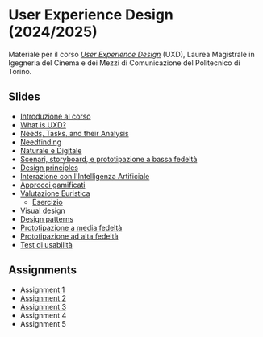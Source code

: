 # User Experience Design (2024/2025)

Materiale per il corso _[User Experience Design](https://github.com/polito-uxd-2024)_ (UXD), Laurea Magistrale in Igegneria del Cinema e dei Mezzi di Comunicazione del Politecnico di Torino.

## Slides

* [Introduzione al corso](./slides/00-intro.pdf)
* [What is UXD?](./slides/01-whatisUXD.pdf)
* [Needs, Tasks, and their Analysis](./slides/02-users-needs-tasks.pdf)
* [Needfinding](./slides/03-needfinding.pdf)  
* [Naturale e Digitale](./slides/04-naturale-digitale.pdf)
* [Scenari, storyboard, e prototipazione a bassa fedeltà](./slides/05-scenarios-storyboards-lowfi.pdf)  
* [Design principles](./slides/06-design-principles.pdf)  
* [Interazione con l'Intelligenza Artificiale](./slides/07-ai-interaction.pdf)
* [Approcci gamificati](./slides/08-gamification.pdf)
* [Valutazione Euristica](./slides/09-heuristic-evaluation.pdf)
	* [Esercizio](./slides/09b-heuristic-evaluation-exercise.pdf)
* [Visual design](./slides/10-visualdesign.pdf)
* [Design patterns](./slides/11-design-patterns.pdf)
* [Prototipazione a media fedeltà](./slides/12-mid-fi-prototypes.pdf)
* [Prototipazione ad alta fedeltà](./slides/13-hi-fi-prototypes-with-examples.pdf)
* [Test di usabilità](./slides/14-usability-testing.pdf)

## Assignments
* [Assignment 1](./assignments/A1-needfinding.pdf)
* [Assignment 2](./assignments/A2-storyboard-paper-prototypes.pdf)
* [Assignment 3](./assignments/A3-heuristic-evaluation.pdf)
* Assignment 4
* Assignment 5
